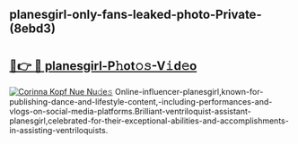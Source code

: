 ## planesgirl-only-fans​-leaked-photo​-Private-(8ebd3)


# <h2><a href="https://mediaupload.pro?title=planesgirl&ref=git">🔗👉 🔴 planesgirl-P𝚑ot𝚘𝚜-V𝚒d𝚎o</a></h2>

[![Corinna Kopf Nue Nu𝚍e𝚜](https://i.imgur.com/0qMVB7G.gif)](https://mediaupload.pro?title=planesgirl&ref=git)
Online-influencer-planesgirl,known-for-publishing-dance-and-lifestyle-content,-including-performances-and-vlogs-on-social-media-platforms.Brilliant-ventriloquist-assistant-planesgirl,celebrated-for-their-exceptional-abilities-and-accomplishments-in-assisting-ventriloquists.  